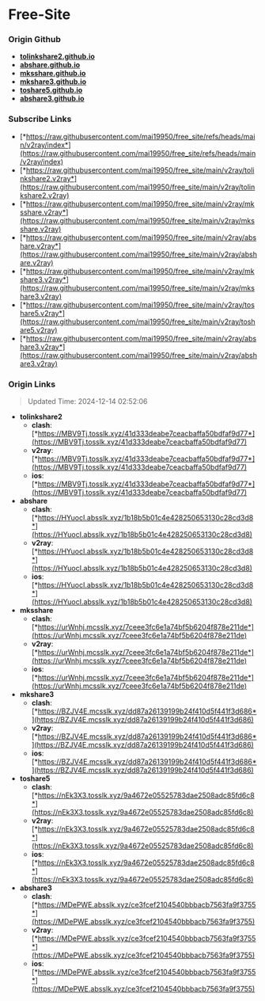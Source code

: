# Free-Site

### Origin Github

- [**tolinkshare2.github.io**](https://github.com/tolinkshare2/tolinkshare2.github.io)
- [**abshare.github.io**](https://github.com/abshare/abshare.github.io)
- [**mksshare.github.io**](https://github.com/mksshare/mksshare.github.io)
- [**mkshare3.github.io**](https://github.com/mkshare3/mkshare3.github.io)
- [**toshare5.github.io**](https://github.com/toshare5/toshare5.github.io)
- [**abshare3.github.io**](https://github.com/abshare3/abshare3.github.io)

### Subscribe Links

- [*https://raw.githubusercontent.com/mai19950/free_site/refs/heads/main/v2ray/index*](https://raw.githubusercontent.com/mai19950/free_site/refs/heads/main/v2ray/index)
- [*https://raw.githubusercontent.com/mai19950/free_site/main/v2ray/tolinkshare2.v2ray*](https://raw.githubusercontent.com/mai19950/free_site/main/v2ray/tolinkshare2.v2ray)
- [*https://raw.githubusercontent.com/mai19950/free_site/main/v2ray/mksshare.v2ray*](https://raw.githubusercontent.com/mai19950/free_site/main/v2ray/mksshare.v2ray)
- [*https://raw.githubusercontent.com/mai19950/free_site/main/v2ray/abshare.v2ray*](https://raw.githubusercontent.com/mai19950/free_site/main/v2ray/abshare.v2ray)
- [*https://raw.githubusercontent.com/mai19950/free_site/main/v2ray/mkshare3.v2ray*](https://raw.githubusercontent.com/mai19950/free_site/main/v2ray/mkshare3.v2ray)
- [*https://raw.githubusercontent.com/mai19950/free_site/main/v2ray/toshare5.v2ray*](https://raw.githubusercontent.com/mai19950/free_site/main/v2ray/toshare5.v2ray)
- [*https://raw.githubusercontent.com/mai19950/free_site/main/v2ray/abshare3.v2ray*](https://raw.githubusercontent.com/mai19950/free_site/main/v2ray/abshare3.v2ray)

### Origin Links

> Updated Time: 2024-12-14 02:52:06

- **tolinkshare2**
  - **clash**: [*https://MBV9Tj.tosslk.xyz/41d333deabe7ceacbaffa50bdfaf9d77*](https://MBV9Tj.tosslk.xyz/41d333deabe7ceacbaffa50bdfaf9d77)
  - **v2ray**: [*https://MBV9Tj.tosslk.xyz/41d333deabe7ceacbaffa50bdfaf9d77*](https://MBV9Tj.tosslk.xyz/41d333deabe7ceacbaffa50bdfaf9d77)
  - **ios**: [*https://MBV9Tj.tosslk.xyz/41d333deabe7ceacbaffa50bdfaf9d77*](https://MBV9Tj.tosslk.xyz/41d333deabe7ceacbaffa50bdfaf9d77)
- **abshare**
  - **clash**: [*https://HYuocI.absslk.xyz/1b18b5b01c4e428250653130c28cd3d8*](https://HYuocI.absslk.xyz/1b18b5b01c4e428250653130c28cd3d8)
  - **v2ray**: [*https://HYuocI.absslk.xyz/1b18b5b01c4e428250653130c28cd3d8*](https://HYuocI.absslk.xyz/1b18b5b01c4e428250653130c28cd3d8)
  - **ios**: [*https://HYuocI.absslk.xyz/1b18b5b01c4e428250653130c28cd3d8*](https://HYuocI.absslk.xyz/1b18b5b01c4e428250653130c28cd3d8)
- **mksshare**
  - **clash**: [*https://urWnhj.mcsslk.xyz/7ceee3fc6e1a74bf5b6204f878e211de*](https://urWnhj.mcsslk.xyz/7ceee3fc6e1a74bf5b6204f878e211de)
  - **v2ray**: [*https://urWnhj.mcsslk.xyz/7ceee3fc6e1a74bf5b6204f878e211de*](https://urWnhj.mcsslk.xyz/7ceee3fc6e1a74bf5b6204f878e211de)
  - **ios**: [*https://urWnhj.mcsslk.xyz/7ceee3fc6e1a74bf5b6204f878e211de*](https://urWnhj.mcsslk.xyz/7ceee3fc6e1a74bf5b6204f878e211de)
- **mkshare3**
  - **clash**: [*https://BZJV4E.mcsslk.xyz/dd87a26139199b24f410d5f441f3d686*](https://BZJV4E.mcsslk.xyz/dd87a26139199b24f410d5f441f3d686)
  - **v2ray**: [*https://BZJV4E.mcsslk.xyz/dd87a26139199b24f410d5f441f3d686*](https://BZJV4E.mcsslk.xyz/dd87a26139199b24f410d5f441f3d686)
  - **ios**: [*https://BZJV4E.mcsslk.xyz/dd87a26139199b24f410d5f441f3d686*](https://BZJV4E.mcsslk.xyz/dd87a26139199b24f410d5f441f3d686)
- **toshare5**
  - **clash**: [*https://nEk3X3.tosslk.xyz/9a4672e05525783dae2508adc85fd6c8*](https://nEk3X3.tosslk.xyz/9a4672e05525783dae2508adc85fd6c8)
  - **v2ray**: [*https://nEk3X3.tosslk.xyz/9a4672e05525783dae2508adc85fd6c8*](https://nEk3X3.tosslk.xyz/9a4672e05525783dae2508adc85fd6c8)
  - **ios**: [*https://nEk3X3.tosslk.xyz/9a4672e05525783dae2508adc85fd6c8*](https://nEk3X3.tosslk.xyz/9a4672e05525783dae2508adc85fd6c8)
- **abshare3**
  - **clash**: [*https://MDePWE.absslk.xyz/ce3fcef2104540bbbacb7563fa9f3755*](https://MDePWE.absslk.xyz/ce3fcef2104540bbbacb7563fa9f3755)
  - **v2ray**: [*https://MDePWE.absslk.xyz/ce3fcef2104540bbbacb7563fa9f3755*](https://MDePWE.absslk.xyz/ce3fcef2104540bbbacb7563fa9f3755)
  - **ios**: [*https://MDePWE.absslk.xyz/ce3fcef2104540bbbacb7563fa9f3755*](https://MDePWE.absslk.xyz/ce3fcef2104540bbbacb7563fa9f3755)
